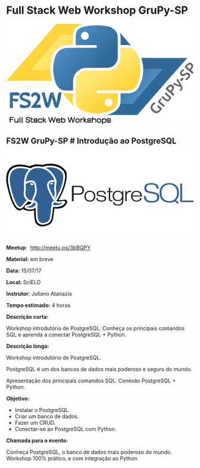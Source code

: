 # Full Stack Web Workshop GruPy-SP

![fs2w](img/fs2w.png)

## FS2W GruPy-SP # Introdução ao PostgreSQL

![PostgreSql](img/postgresql.png)

**Meetup**: <img src="https://a248.e.akamai.net/secure.meetupstatic.com/photos/event/8/f/1/d/highres_454596637.jpeg" alt="" height="30px"> http://meetu.ps/3bBQPY

**Material:** em breve

**Data:** 15/07/17

**Local:** SciELO

**Instrutor:** Juliano Atanazio

**Tempo estimado:** 4 horas

**Descrição curta:**

Workshop introdutório de PostgreSQL. Conheça os principais comandos SQL e aprenda a conectar PostgreSQL + Python.

**Descrição longa:**

Workshop introdutório de PostgreSQL.

PostgreSQL é um dos bancos de dados mais poderoso e seguro do mundo.

Apresentação dos principais comandos SQL.
Conexão PostgreSQL + Python.

**Objetivo:**

* Instalar o PostgreSQL.
* Criar um banco de dados.
* Fazer um CRUD.
* Conectar-se ao PostgreSQL com Python.

**Chamada para o evento:**

Conheça PostgreSQL, o banco de dados mais poderoso do mundo. Workshop 100% prático, e com integração ao Python.



